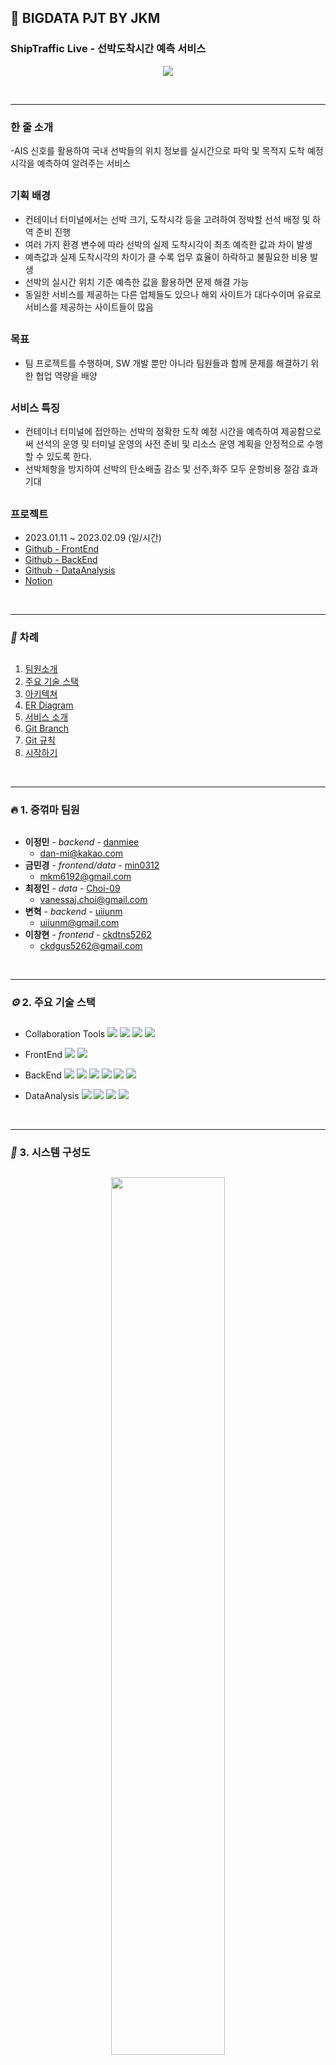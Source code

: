 

## 💛 BIGDATA PJT BY JKM

### ShipTraffic Live - 선박도착시간 예측 서비스

<p align="center">
  <img src="https://user-images.githubusercontent.com/109561152/218896659-e4cd5acd-e873-482e-acd4-c21cac6774b5.png" />
</p>

<br/>

---

### 한 줄 소개

-AIS 신호를 활용하여 국내 선박들의 위치 정보를 실시간으로 파악 및 목적지 도착 예정 시각을 예측하여 알려주는 서비스

##

### 기획 배경

- 컨테이너 터미널에서는 선박 크기, 도착시각 등을 고려하여 정박할 선석 배정 및 하역 준비 진행
- 여러 가지 환경 변수에 따라 선박의 실제 도착시각이 최초 예측한 값과 차이 발생
- 예측값과 실제 도착시각의 차이가 클 수록 업무 효율이 하락하고 불필요한 비용 발생
- 선박의 실시간 위치 기준 예측한 값을 활용하면 문제 해결 가능
- 동일한 서비스를 제공하는 다른 업체들도 있으나 해외 사이트가 대다수이며 유료로 서비스를 제공하는 사이트들이 많음

##

### 목표

- 팀 프로젝트를 수행하며, SW 개발 뿐만 아니라 팀원들과 함께 문제를 해결하기 위한 협업 역량을 배양

##


### 서비스 특징

- 컨테이너 터미널에 접안하는 선박의 정확한 도착 예정 시간을 예측하여 제공함으로써 선석의 운영 및 터미널 운영의 사전 준비 및 리소스 운영 계획을 안정적으로 수행할 수 있도록 한다.
- 선박체항을 방지하여 선박의 탄소배출 감소 및 선주,화주 모두 운항비용 절감 효과 기대 

##

### 프로젝트

-  2023.01.11 ~ 2023.02.09 (일/시간)
- [Github - FrontEnd](https://github.com/K-Digital-Two/JKM1-FE)
- [Github - BackEnd](https://github.com/K-Digital-Two/JKM1-BE)
- [Github - DataAnalysis](https://github.com/K-Digital-Two/JKM1-DA)
- [Notion](https://www.notion.so/jm61229/dba2917f8a004c1e8fa25974ecc31ca8)

<br/>

---

### **_📌_** 차례

##

1. [팀원소개](#🔥-1-중꺾마-팀원)
2. [주요 기술 스택](#**_⚙_**-2.-주요-기술-스택)
3. [아키텍쳐](#**_🔨_**-3.-아키텍쳐)
4. [ER Diagram](#**_🔗_**-4.-ER-Diagram)
5. [서비스 소개](#🎞-서비스-소개)
6. [Git Branch](#***🌿***-Git-Branch)
7. [Git 규칙](#✔-Git-규칙)
8. [시작하기](#✔-시작하기)

<br/>

---

### 🔥 1. 중꺾마 팀원

##

- **이정민** \- _backend -_ [danmiee](https://github.com/danmiee)
  - [dan-mi@kakao.com](mailto:dan-mi@kakao.com)
- **금민경** \- _frontend/data -_ [min0312](https://github.com/min0312)
  - [mkm6192@gmail.com](mailto:)
- **최정인** \- _data -_ [Choi-09](https://github.com/Choi-09)
  - [vanessaj.choi@gmail.com](mailto:vanessaj.choi@gmail.com)
- **변혁** \- _backend -_ [uiiunm](https://github.com/uiiunm)
  - [uiiunm@gmail.com](mailto:uiiunm@gmail.com)
- **이창현** \- _frontend -_ [ckdtns5262](https://github.com/ckdtns5262)
  - [ckdgus5262@gmail.com](mailto:ckdgus5262@gmail.com)
 
<br/>
 
---

### **_⚙_** 2. 주요 기술 스택

##

- Collaboration Tools
 <img src="https://img.shields.io/badge/GitHub-181717?style=flat-square&logo=GitHub" /> <img src="https://img.shields.io/badge/Notion-000000?style=flat-square&logo=Notion" /> <img src="https://img.shields.io/badge/Miro-yellow?style=flat-square&logo=Miro&logoColor=000000" /> <img src="https://img.shields.io/badge/ Google Sheets-34A853?style=flat-square&logo=Google Sheets&logoColor=ffffff" /> 

- FrontEnd
<img src="https://img.shields.io/badge/ Figma-F24E1E?style=flat-square&logo=Figma&logoColor=ffffff" /> <img src="https://img.shields.io/badge/React-61DAFB?style=flat-square&logo=React&logoColor=ffffff"/>

- BackEnd
<img src="https://img.shields.io/badge/Spring Boot-6DB33F?style=flat-square&logo=SpringBoot&logoColor=ffffff" /> <img src="https://img.shields.io/badge/Spring Cloud-6DB33F?style=flat-square&logo=Spring&logoColor=ffffff" /> <img src="https://img.shields.io/badge/Spring Webflux-6DB33F?style=flat-square&logo=SpringBoot&logoColor=ffffff" /> <img src="https://img.shields.io/badge/MySQL-4479A1?style=flat-square&logo=MySQL&logoColor=ffffff" /> <img src="https://img.shields.io/badge/Amazon S3-569A31?style=flat-square&logo=Amazon S3&logoColor=ffffff" /> <img src="https://img.shields.io/badge/Amazon RDS-527FFF?style=flat-square&logo=Amazon RDS&logoColor=ffffff" />

- DataAnalysis
<img src="https://img.shields.io/badge/MySQL-4479A1?style=flat-square&logo=MySQL&logoColor=white"/> <img src="https://img.shields.io/badge/Python-3766AB?style=flat-square&logo=Python&logoColor=white"/> <img src="https://img.shields.io/badge/Jupyter-F37626?style=flat&logo=Jupyter&logoColor=white"/> <img src="https://img.shields.io/badge/Tensorflow-FF6F00?style=flat&logo=Tensorflow&logoColor=white"/> 

<br/>

---
 
### **_🔨_** 3. 시스템 구성도

##

<p align="center">
  <img src="https://user-images.githubusercontent.com/109561152/218897445-fdad1c72-92e5-48b7-9089-16c10360c174.png" width="60%" height="60%"/>
</p>

<p align="center">
- FrontEnd 구성도
  <img src="https://user-images.githubusercontent.com/109561152/218897522-34d93f87-1c47-4808-a5a4-1b3e68a40e9e.png" width="60%" height="60%"/>
</p>
<p align="center">
- BackEnd 구성도
  <img src="https://user-images.githubusercontent.com/109561152/218897581-3963a079-dc61-4dc1-b8a2-13e11c2eb1fe.png" width="60%" height="60%"/>
</p>

<br/>

---

### **_🔗_** 4. ER Diagram

##

<p align="center"> <img src ="https://user-images.githubusercontent.com/109561152/218897247-52a5e523-8cf4-4d52-9a41-03ffa04ecd1b.png" width="60%" height="60%"> </p>
<br/>
---

###  🎞 5. 서비스 소개 

## 

#### 1. 주요 버전

##### FrontEnd 주요 버전
```cmd
1. react : 18.2.0
2. next : 12.3.1
3. axios : 1.2.2
4. redux : 8.0.5 
5. tailwind css : 3.2.4
6. Visual Studio : 1.71.0
```

#### BackEnd 주요 버전
```cmd
1. JVM : 1.8.0_192
2. WAS : Tomcat 9.0.65
3. springBootVer : '2.7.4'
4. JAVA: 11
. 기타 상세 버전 정보
    - SpringBoot : build 도구 gradle 7.5
```

#### DataAnalysis 주요 버전
```cmd
1. Python : 3.8.15
2. Tensorflow : 2.9.0
3. MySQL : 8.0.31
```

<br/>

##

#### 2. 서비스 시연 영상

<img src="https://user-images.githubusercontent.com/109561152/218896206-cb1c17a7-e3d4-4367-bcf9-42c0cec6ff80.gif"/>


<br/>

---

### **_🌿_** 6. Git Branch

##

> ✨ (main) → (develop/ frontend) → (feature/<BE / FE>/<feature>)

- `main` : release branch

- `develop` : backend branch

- `frontend` : frontend branch

- `feature/<BE/FE>/<feature>` : 개별 개발 branch

<br/>
	
---

### ✔ 7. Git 규칙

##
	
#### 1. Commit 규칙

> ✨ 형태 : git commit -m '#[깃이슈번호] [git 컨벤션]: [작업내용]'
>
> 예시 ) `git commit -m '#[깃이슈번호] feat 페이지네이션 기능 추가'`

- git commit -m '#[깃이슈번호] style: 버튼 스타일링'

- git commit -m '#[깃이슈번호] fix: 팝업 버그 수정'

- git commit -m '#[깃이슈번호] docs: 리드미 수정'

<br/>
	
##
	
#### 2. Git 컨벤션**

- feat : 새로운 기능
- fix : 버그 수정
- docs : 문서 (문서 추가, 수정, 삭제)
- style : 포맷팅, 세미콜론 추가, etc) 코드 변화 없을 때
- refactor : 코드 리팩토링
- test : 테스트 추가, 테스트 리팩토링
- chore: 빌드 업무 수정, 패키지 매니지 수정

<br/>
	
##
	
####  3. 네이밍 규칙**

- 변수 함수: camelCalse
- 클래스/컴포넌트/인터페이스: PascalCase
- 메소드 적용 예시 <br/>
		- C : createXXX ex) creatOrders <br/>
		- R : retrieveXXX ex) retrieveOrders<br/>
		- U : updateXXX ex) updateOrder<br/>
		- D : deleteXXX ex) deleteOrder<br/>

<br/>
			
---		
	
### ✔ 8. 시작하기

##

```shell
# /backend/
$ gradlew clean build
$ build/libs/[서비스명].jar -jar app.jar

# /frontend/
$ npm install
$ npm start
```
